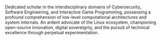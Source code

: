 Dedicated scholar in the interdisciplinary domains of Cybersecurity, Software Engineering, and Interactive Game Programming, possessing a profound comprehension of low-level computational architectures and system internals. An ardent advocate of the Linux ecosystem, championing open-source innovation, digital sovereignty, and the pursuit of technical excellence through perpetual experimentation.
